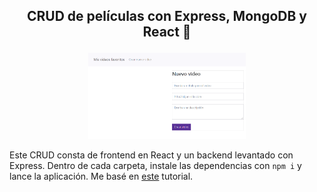 <h2 align="center">
<p>CRUD de películas con Express, MongoDB y React 🎥</p>
</h2>

<p align="center"> 
<img src="./assets/videos.png" width="50%" alt="Made with love in Peru">
</p>

Este CRUD consta de frontend en React y un backend levantado con Express. Dentro de cada carpeta, instale las dependencias con `npm i` y lance la aplicación. Me basé en [este](https://youtu.be/DqpL5UtJHus) tutorial.